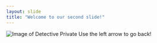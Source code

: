 ```yaml
---
layout: slide
title: "Welcome to our second slide!"
---
```

![Image of Detective Private](https://octodex.github.com/privateinvestocat.png)
Use the left arrow to go back!
